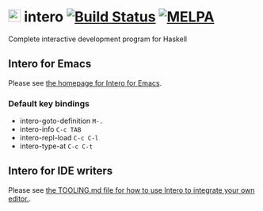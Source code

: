 # <img src="https://github.com/commercialhaskell/intero/raw/master/images/intero.svg" height=25> intero [![Build Status](https://travis-ci.org/commercialhaskell/intero.png)](https://travis-ci.org/commercialhaskell/intero) <a href="https://melpa.org/#/intero"><img alt="MELPA" src="https://melpa.org/packages/intero-badge.svg"/></a>

Complete interactive development program for Haskell

## Intero for Emacs

Please see
[the homepage for Intero for Emacs](http://commercialhaskell.github.io/intero).

### Default key bindings

- intero-goto-definition `M-.`
- intero-info `C-c TAB`
- intero-repl-load `C-c C-l`
- intero-type-at `C-c C-t`

## Intero for IDE writers

Please see
[the TOOLING.md file for how to use Intero to integrate your own editor.](https://github.com/commercialhaskell/intero/blob/master/TOOLING.md).
